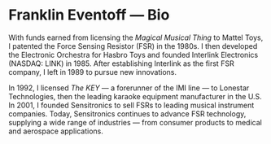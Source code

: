 # Franklin Eventoff — Bio

With funds earned from licensing the *Magical Musical Thing* to Mattel Toys, I patented the Force Sensing Resistor (FSR) in the 1980s. I then developed the Electronic Orchestra for Hasbro Toys and founded Interlink Electronics (NASDAQ: LINK) in 1985. After establishing Interlink as the first FSR company, I left in 1989 to pursue new innovations.

In 1992, I licensed *The KEY* — a forerunner of the IMI line — to Lonestar Technologies, then the leading karaoke equipment manufacturer in the U.S. In 2001, I founded Sensitronics to sell FSRs to leading musical instrument companies. Today, Sensitronics continues to advance FSR technology, supplying a wide range of industries — from consumer products to medical and aerospace applications.
